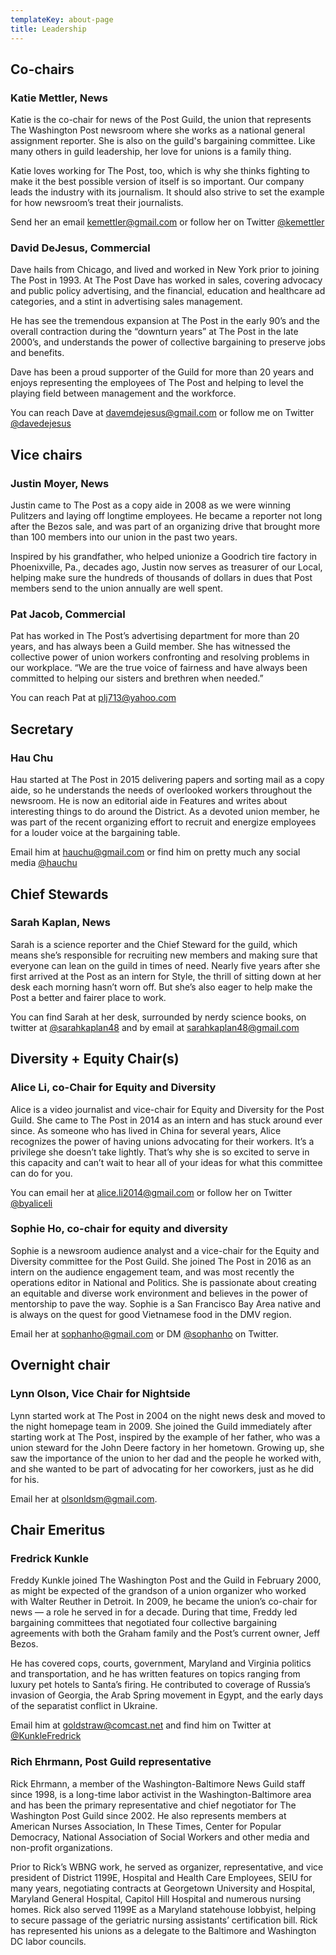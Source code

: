 ```yaml
---
templateKey: about-page
title: Leadership
---
```


## Co-chairs

### Katie Mettler, News

Katie is the co-chair for news of the Post Guild, the union that represents The Washington Post newsroom where she works as a national general assignment reporter. She is also on the guild's bargaining committee. Like many others in guild leadership, her love for unions is a family thing.

Katie loves working for The Post, too, which is why she thinks fighting to make it the best possible version of itself is so important. Our company leads the industry with its journalism. It should also strive to set the example for how newsroom’s treat their journalists.

Send her an email [kemettler@gmail.com](mailto:kemettler@gmail.com) or follow her on Twitter [@kemettler](https://twitter.com/@kemettler)

### David DeJesus, Commercial

Dave hails from Chicago, and lived and worked in New York prior to joining The Post in 1993. At The Post Dave has worked in sales, covering advocacy and public policy advertising, and the financial, education and healthcare ad categories, and a stint in advertising sales management.

He has see the tremendous expansion at The Post in the early 90’s and the overall contraction during the “downturn years” at The Post in the late 2000’s, and understands the power of collective bargaining to preserve jobs and benefits.

Dave has been a proud supporter of the Guild for more than 20 years and enjoys representing the employees of The Post and helping to level the playing field between management and the workforce.

You can reach Dave at [davemdejesus@gmail.com](mailto:davemdejesus@gmail.com) or follow me on Twitter [@davedejesus](https://twitter.com/@davedejesus)

## Vice chairs

### Justin Moyer, News

Justin came to The Post as a copy aide in 2008 as we were winning Pulitzers and laying off longtime employees. He became a reporter not long after the Bezos sale, and was part of an organizing drive that brought more than 100 members into our union in the past two years.

Inspired by his grandfather, who helped unionize a Goodrich tire factory in Phoenixville, Pa., decades ago, Justin now serves as treasurer of our Local, helping make sure the hundreds of thousands of dollars in dues that Post members send to the union annually are well spent.

### Pat Jacob, Commercial

Pat has worked in The Post’s advertising department for more than 20 years, and has always been a Guild member. She has witnessed the collective power of union workers confronting and resolving problems in our workplace. “We are the true voice of fairness and have always been committed to helping our sisters and brethren when needed.”

You can reach Pat at [plj713@yahoo.com](mailto:plj713@yahoo.com)

## Secretary

### Hau Chu

Hau started at The Post in 2015 delivering papers and sorting mail as a copy aide, so he understands the needs of overlooked workers throughout the newsroom. He is now an editorial aide in Features and writes about interesting things to do around the District. As a devoted union member, he was part of the recent organizing effort to recruit and energize employees for a louder voice at the bargaining table.

Email him at [hauchu@gmail.com](mailto:hauchu@gmail.com) or find him on pretty much any social media [@hauchu](https://twitter.com/hauchu)

## Chief Stewards

### Sarah Kaplan, News

Sarah is a science reporter and the Chief Steward for the guild, which means she’s responsible for recruiting new members and making sure that everyone can lean on the guild in times of need. Nearly five years after she first arrived at the Post as an intern for Style, the thrill of sitting down at her desk each morning hasn’t worn off. But she’s also eager to help make the Post a better and fairer place to work.

You can find Sarah at her desk, surrounded by nerdy science books, on twitter at [@sarahkaplan48](https://twitter.com/sarahkaplan48) and by email at [sarahkaplan48@gmail.com](mailto:sarahkaplan48@gmail.com)

## Diversity + Equity Chair(s)

### Alice Li, co-Chair for Equity and Diversity

Alice is a video journalist and vice-chair for Equity and Diversity for the Post Guild. She came to The Post in 2014 as an intern and has stuck around ever since. As someone who has lived in China for several years, Alice recognizes the power of having unions advocating for their workers. It’s a privilege she doesn’t take lightly. That’s why she is so excited to serve in this capacity and can’t wait to hear all of your ideas for what this committee can do for you.

You can email her at [alice.li2014@gmail.com](mailto:alice.li2014@gmail.com) or follow her on Twitter [@byaliceli](https://twitter.com/byaliceli)

### Sophie Ho, co-chair for equity and diversity

Sophie is a newsroom audience analyst and a vice-chair for the Equity and Diversity committee for the Post Guild. She joined The Post in 2016 as an intern on the audience engagement team, and was most recently the operations editor in National and Politics. She is passionate about creating an equitable and diverse work environment and believes in the power of mentorship to pave the way. Sophie is a San Francisco Bay Area native and is always on the quest for good Vietnamese food in the DMV region.

Email her at [sophanho@gmail.com](mailto:sophanho@gmail.com) or DM [@sophanho](https://twitter.com/sophanho) on Twitter.

## Overnight chair

### Lynn Olson, Vice Chair for Nightside

Lynn started work at The Post in 2004 on the night news desk and moved to the night homepage team in 2009. She joined the Guild immediately after starting work at The Post, inspired by the example of her father, who was a union steward for the John Deere factory in her hometown. Growing up, she saw the importance of the union to her dad and the people he worked with, and she wanted to be part of advocating for her coworkers, just as he did for his.

Email her at [olsonldsm@gmail.com](mailto:olsonldsm@gmail.com).

## Chair Emeritus

### Fredrick Kunkle

Freddy Kunkle joined The Washington Post and the Guild in February 2000, as might be expected of the grandson of a union organizer who worked with Walter Reuther in Detroit. In 2009, he became the union’s co-chair for news — a role he served in for a decade. During that time, Freddy led bargaining committees that negotiated four collective bargaining agreements with both the Graham family and the Post’s current owner, Jeff Bezos.

He has covered cops, courts, government, Maryland and Virginia politics and transportation, and he has written features on topics ranging from luxury pet hotels to Santa’s firing. He contributed to coverage of Russia’s invasion of Georgia, the Arab Spring movement in Egypt, and the early days of the separatist conflict in Ukraine.

Email him at [goldstraw@comcast.net](mailto:goldstraw@comcast.net) and find him on Twitter at [@KunkleFredrick](https://twitter.com/KunkleFredrick)

### Rich Ehrmann, Post Guild representative

Rick Ehrmann, a member of the Washington-Baltimore News Guild staff since 1998, is a long-time labor activist in the Washington-Baltimore area and has been the primary representative and chief negotiator for The Washington Post Guild since 2002. He also represents members at American Nurses Association, In These Times, Center for Popular Democracy, National Association of Social Workers and other media and non-profit organizations.

Prior to Rick’s WBNG work, he served as organizer, representative, and vice president of District 1199E, Hospital and Health Care Employees, SEIU for many years, negotiating contracts at Georgetown University and Hospital, Maryland General Hospital, Capitol Hill Hospital and numerous nursing homes. Rick also served 1199E as a Maryland statehouse lobbyist, helping to secure passage of the geriatric nursing assistants’ certification bill. Rick has represented his unions as a delegate to the Baltimore and Washington DC labor councils.
